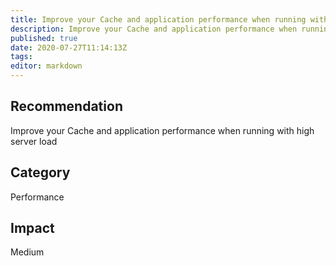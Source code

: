 ```yaml
---
title: Improve your Cache and application performance when running with high server load
description: Improve your Cache and application performance when running with high server load
published: true
date: 2020-07-27T11:14:13Z
tags:
editor: markdown
---
```


## Recommendation
Improve your Cache and application performance when running with high server load

## Category
Performance

## Impact
Medium

